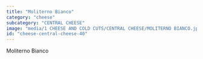 ```yaml
---
title: "Moliterno Bianco"
category: "cheese"
subcategory: "CENTRAL CHEESE"
image: "media/1 CHEESE AND COLD CUTS/CENTRAL CHEESE/MOLITERNO BIANCO.jpeg"
id: "cheese-central-cheese-40"
---
```


Moliterno Bianco
